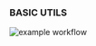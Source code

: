 ### BASIC UTILS

![example workflow](https://github.com/destinio/utils/actions/workflows/publish-npm.yml/badge.svg)
